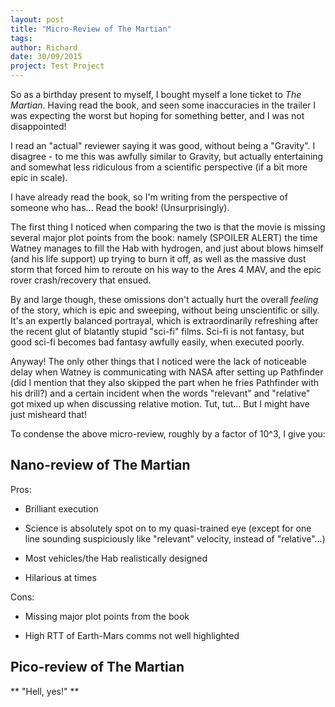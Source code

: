 ```yaml
---
layout: post
title: "Micro-Review of The Martian"
tags:
author: Richard
date: 30/09/2015
project: Test Project
---
```


So as a birthday present to myself, I bought myself a lone ticket to *The Martian*. Having read the book, and seen some inaccuracies in the trailer I was expecting the worst but hoping for something better, and I was not disappointed!

I read an "actual" reviewer saying it was good, without being a "Gravity". I disagree - to me this was awfully similar to Gravity, but actually entertaining and somewhat less ridiculous from a scientific perspective (if a bit more epic in scale).

I have already read the book, so I'm writing from the perspective of someone who has... Read the book! (Unsurprisingly).

The first thing I noticed when comparing the two is that the movie is missing several major plot points from the book: namely (SPOILER ALERT) the time Watney manages to fill the Hab with hydrogen, and just about blows himself (and his life support) up trying to burn it off, as well as the massive dust storm that forced him to reroute on his way to the Ares 4 MAV, and the epic rover crash/recovery that ensued.

By and large though, these omissions don't actually hurt the overall *feeling* of the story, which is epic and sweeping, without being unscientific or silly. It's an expertly balanced portrayal, which is extraordinarily refreshing after the recent glut of blatantly stupid "sci-fi" films. Sci-fi is not fantasy, but good sci-fi becomes bad fantasy awfully easily, when executed poorly.

Anyway! The only other things that I noticed were the lack of noticeable delay when Watney is communicating with NASA after setting up Pathfinder (did I mention that they also skipped the part when he fries Pathfinder with his drill?) and a certain incident when the words "relevant" and "relative" got mixed up when discussing relative motion. Tut, tut... But I might have just misheard that!

To condense the above micro-review, roughly by a factor of 10^3, I give you:

## Nano-review of The Martian

Pros:

* Brilliant execution

* Science is absolutely spot on to my quasi-trained eye (except for one line sounding suspiciously like "relevant" velocity, instead of "relative"...)

* Most vehicles/the Hab realistically designed

* Hilarious at times

Cons:

* Missing major plot points from the book

* High RTT of Earth-Mars comms not well highlighted


## Pico-review of The Martian
** "Hell, yes!" **